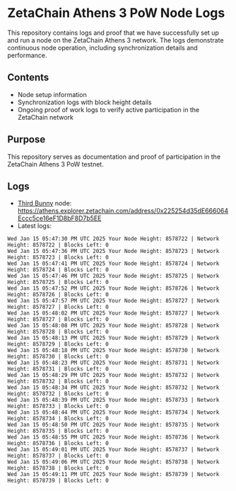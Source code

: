 # ZetaChain Athens 3 PoW Node Logs
This repository contains logs and proof that we have successfully set up and run a node on the ZetaChain Athens 3 network. The logs demonstrate continuous node operation, including synchronization details and performance.

## Contents
- Node setup information
- Synchronization logs with block height details
- Ongoing proof of work logs to verify active participation in the ZetaChain network

## Purpose
This repository serves as documentation and proof of participation in the ZetaChain Athens 3 PoW testnet.

## Logs

- [Third Bunny](https://thirdbunny.xyz/) node: https://athens.explorer.zetachain.com/address/0x225254d35dE666064Eccc5ce16eF1D8bF8D7b5EE
- Latest logs:
```
Wed Jan 15 05:47:30 PM UTC 2025 Your Node Height: 8578722 | Network Height: 8578722 | Blocks Left: 0
Wed Jan 15 05:47:36 PM UTC 2025 Your Node Height: 8578723 | Network Height: 8578723 | Blocks Left: 0
Wed Jan 15 05:47:41 PM UTC 2025 Your Node Height: 8578724 | Network Height: 8578724 | Blocks Left: 0
Wed Jan 15 05:47:46 PM UTC 2025 Your Node Height: 8578725 | Network Height: 8578725 | Blocks Left: 0
Wed Jan 15 05:47:52 PM UTC 2025 Your Node Height: 8578726 | Network Height: 8578726 | Blocks Left: 0
Wed Jan 15 05:47:57 PM UTC 2025 Your Node Height: 8578727 | Network Height: 8578727 | Blocks Left: 0
Wed Jan 15 05:48:02 PM UTC 2025 Your Node Height: 8578727 | Network Height: 8578727 | Blocks Left: 0
Wed Jan 15 05:48:08 PM UTC 2025 Your Node Height: 8578728 | Network Height: 8578728 | Blocks Left: 0
Wed Jan 15 05:48:13 PM UTC 2025 Your Node Height: 8578729 | Network Height: 8578729 | Blocks Left: 0
Wed Jan 15 05:48:18 PM UTC 2025 Your Node Height: 8578730 | Network Height: 8578730 | Blocks Left: 0
Wed Jan 15 05:48:23 PM UTC 2025 Your Node Height: 8578731 | Network Height: 8578731 | Blocks Left: 0
Wed Jan 15 05:48:29 PM UTC 2025 Your Node Height: 8578732 | Network Height: 8578732 | Blocks Left: 0
Wed Jan 15 05:48:34 PM UTC 2025 Your Node Height: 8578732 | Network Height: 8578732 | Blocks Left: 0
Wed Jan 15 05:48:39 PM UTC 2025 Your Node Height: 8578733 | Network Height: 8578733 | Blocks Left: 0
Wed Jan 15 05:48:44 PM UTC 2025 Your Node Height: 8578734 | Network Height: 8578734 | Blocks Left: 0
Wed Jan 15 05:48:50 PM UTC 2025 Your Node Height: 8578735 | Network Height: 8578735 | Blocks Left: 0
Wed Jan 15 05:48:55 PM UTC 2025 Your Node Height: 8578736 | Network Height: 8578736 | Blocks Left: 0
Wed Jan 15 05:49:01 PM UTC 2025 Your Node Height: 8578737 | Network Height: 8578737 | Blocks Left: 0
Wed Jan 15 05:49:06 PM UTC 2025 Your Node Height: 8578738 | Network Height: 8578738 | Blocks Left: 0
Wed Jan 15 05:49:11 PM UTC 2025 Your Node Height: 8578739 | Network Height: 8578739 | Blocks Left: 0
```
